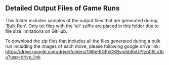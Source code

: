 ## Detailed Output Files of Game Runs
This folder includes samples of the output files that are generated during 'Bulk Run'. Only txt files with the 'all' suffix are placed in this folder due to file size limitations on GitHub.

To download the zip files that includes all the files generated during a bulk run including the images of each move, please following google drive link: https://drive.google.com/drive/folders/1III6et6GPxCKBvip5bRxUPfzo06Ls1bu?usp=drive_link

